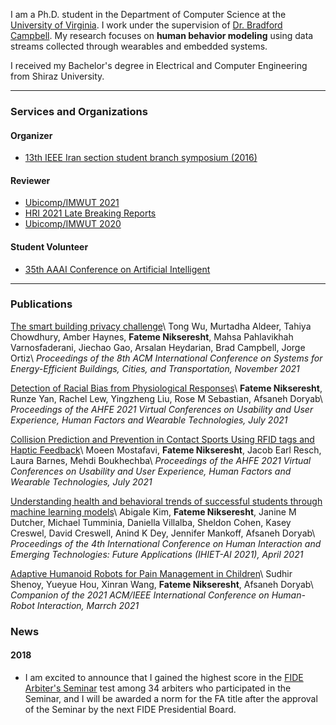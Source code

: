 I am a Ph.D. student in the Department of Computer Science at the [University of Virginia](https://engineering.virginia.edu/departments/computer-science). I work under the supervision of [Dr. Bradford Campbell](http://www.cs.virginia.edu/~bjc8c/). My research focuses on **human behavior modeling** using data streams collected through wearables and embedded systems. 

I received my Bachelor's degree in Electrical and Computer Engineering from Shiraz University.


---

### Services and Organizations

#### Organizer 
* [13th IEEE Iran section student branch symposium (2016)](https://www.ieee.org.ir/events/student-branch-events/13th-general-meeting-ieee-student-branches)


#### Reviewer
* [Ubicomp/IMWUT 2021](https://www.ubicomp.org/ubicomp2021/)
* [HRI 2021 Late Breaking Reports](https://humanrobotinteraction.org/2021/late-breaking-reports/)
* [Ubicomp/IMWUT 2020](https://ubicomp.org/ubicomp2020/)


#### Student Volunteer

* [35th AAAI Conference on Artificial Intelligent](https://aaai.org/Conferences/AAAI-21)

--- 

### Publications

[The smart building privacy challenge](https://dl.acm.org/doi/abs/10.1145/3486611.3492234)\\
Tong Wu, Murtadha Aldeer, Tahiya Chowdhury, Amber Haynes, **Fateme Nikseresht**, Mahsa Pahlavikhah Varnosfaderani, Jiechao Gao, Arsalan Heydarian, Brad Campbell, Jorge Ortiz\\
_Proceedings of the 8th ACM International Conference on Systems for Energy-Efficient Buildings, Cities, and Transportation, November 2021_


[Detection of Racial Bias from Physiological Responses](https://link.springer.com/chapter/10.1007/978-3-030-80091-8_8)\\
**Fateme Nikseresht**, Runze Yan, Rachel Lew, Yingzheng Liu, Rose M Sebastian, Afsaneh Doryab\\
_Proceedings of the AHFE 2021 Virtual Conferences on Usability and User Experience, Human Factors and Wearable Technologies, July 2021_


[Collision Prediction and Prevention in Contact Sports Using RFID tags and Haptic Feedback](https://link.springer.com/chapter/10.1007/978-3-030-80091-8_47)\\
Moeen Mostafavi, **Fateme Nikseresht**, Jacob Earl Resch, Laura Barnes, Mehdi Boukhechba\\
_Proceedings of the AHFE 2021 Virtual Conferences on Usability and User Experience, Human Factors and Wearable Technologies, July 2021_


[Understanding health and behavioral trends of successful students through machine learning models](https://link.springer.com/chapter/10.1007/978-3-030-74009-2_66)\\
Abigale Kim, **Fateme Nikseresht**, Janine M Dutcher, Michael Tumminia, Daniella Villalba, Sheldon Cohen, Kasey Creswel, David Creswell, Anind K Dey, Jennifer Mankoff, Afsaneh Doryab\\
_Proceedings of the 4th International Conference on Human Interaction and Emerging Technologies: Future Applications (IHIET-AI 2021), April 2021_


[Adaptive Humanoid Robots for Pain Management in Children](https://dl.acm.org/doi/abs/10.1145/3434074.3447224)\\
Sudhir Shenoy, Yueyue Hou, Xinran Wang, **Fateme Nikseresht**, Afsaneh Doryab\\
_Companion of the 2021 ACM/IEEE International Conference on Human-Robot Interaction, Marrch 2021_



### News

#### 2018
* I am excited to announce that I gained the highest score in the [FIDE Arbiter's Seminar](https://arbiters.fide.com/news/2555) test among 34 arbiters who participated in the Seminar, and I will be awarded a norm for the FA title after the approval of the Seminar by the next FIDE Presidential Board.

<!-- ![Image of Fateme]() -->


